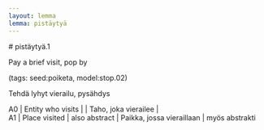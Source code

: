 ```yaml
---
layout: lemma
lemma: pistäytyä
---
```


<div class="sense">
# <span class="sensename">pistäytyä.1</span>

<span class="description">Pay a brief visit, pop by</span>

(tags: seed:poiketa, model:stop.02)

<span class="description">Tehdä lyhyt vierailu, pysähdys</span>

A0 | Entity who visits |   | Taho, joka vierailee |  
A1 | Place visited | also abstract | Paikka, jossa vieraillaan | myös abstrakti

</div>

